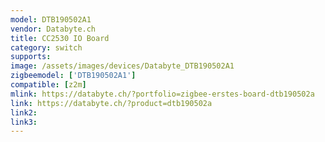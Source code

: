 ```yaml
---
model: DTB190502A1
vendor: Databyte.ch
title: CC2530 IO Board
category: switch
supports: 
image: /assets/images/devices/Databyte_DTB190502A1
zigbeemodel: ['DTB190502A1']
compatible: [z2m]
mlink: https://databyte.ch/?portfolio=zigbee-erstes-board-dtb190502a
link: https://databyte.ch/?product=dtb190502a
link2: 
link3: 
---
```


